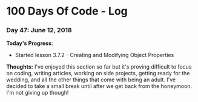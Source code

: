 # 100 Days Of Code - Log

### Day 47: June 12, 2018

**Today's Progress**: 
* Started lesson 3.7.2 - Creating and Modifying Object Properties


**Thoughts:** I've enjoyed this section so far but it's proving difficult to focus on coding, writing articles, working on side projects, getting ready for the wedding, and all the other things that come with being an adult.  I've decided to take a small break until after we get back from the honeymoon.  I'm not giving up though!


